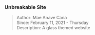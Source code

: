 ### Unbreakable Site
> Author: Mae Anave Cana    
> Since: February 11, 2021 - Thursday    
> Description: A glass themed website    